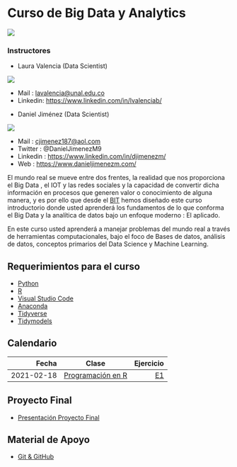 # Curso de Big Data y Analytics


![](https://bit.institute/images/Instituto-Cursos-Programacion-50lg.png)


### Instructores

* Laura Valencia (Data Scientist)
 
![](https://media-exp1.licdn.com/dms/image/C5603AQGrilH4jlTR9Q/profile-displayphoto-shrink_200_200/0/1604584143820?e=1619049600&v=beta&t=exJLY_geIykqdFGUt3WqXevKeDYXz99Jbjvt9C0e42Q)

  + Mail : lavalencia@unal.edu.co
  + Linkedin: https://www.linkedin.com/in/lvalenciab/
  
* Daniel Jiménez (Data Scientist)

![](https://media-exp1.licdn.com/dms/image/C5603AQELw6YtZh3zmw/profile-displayphoto-shrink_200_200/0/1607703563849?e=1619049600&v=beta&t=Su_TpTDpDPFtyBL6xhl4iShfaeoYXM-iOI7yx6LFYUg) 

  + Mail : cjimenez187@aol.com
  + Twitter : @DanielJimenezM9
  + Linkedin : https://www.linkedin.com/in/djimenezm/
  + Web : https://www.danieljimenezm.com/
  


El mundo real se mueve entre dos frentes, la realidad que nos proporciona el Big Data , el IOT y las redes sociales y la capacidad de convertir dicha información en procesos que generen valor o conocimiento de alguna manera, y es por ello que desde el [BIT](https://bit.institute/) hemos diseñado este curso introductorio donde usted aprenderá los fundamentos de lo que conforma el Big Data y la analítica de datos bajo un enfoque moderno : El aplicado.

En este curso usted aprenderá a manejar problemas del mundo real a través de herramientas computacionales, bajo el foco de Bases de datos, análisis de datos, conceptos primarios del Data Science y Machine Learning.

## Requerimientos para el curso

* [Python](https://www.python.org/downloads/)
* [R](https://www.icesi.edu.co/CRAN/)
* [Visual Studio Code](https://code.visualstudio.com/)
* [Anaconda](https://www.anaconda.com/products/individual)
* [Tidyverse](https://www.tidyverse.org/)
* [Tidymodels](https://www.tidymodels.org/)


## Calendario

|Fecha|Clase|Ejercicio|
|-----:|-----|------:|
|2021-02-18|[Programación en R](https://github.com/carlosjimenez88M/Big-Data-y-Analytics/blob/master/Presentaciones/R.pdf)|[E1](https://github.com/carlosjimenez88M/Big-Data-y-Analytics/blob/master/Ejercicios/E1.md)|


## Proyecto Final

* [Presentación Proyecto Final]()


## Material de Apoyo

* [Git & GitHub](https://github.com/carlosjimenez88M/Big-Data-y-Analytics/blob/master/Presentaciones/git%26github.pdf)


